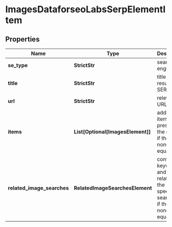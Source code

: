 # ImagesDataforseoLabsSerpElementItem


## Properties

| Name | Type | Description | Notes |
|------------ | ------------- | ------------- | -------------|
**se_type** | **StrictStr** | search engine type |[optional]|
**title** | **StrictStr** | title of the result in SERP |[optional]|
**url** | **StrictStr** | relevant URL |[optional]|
**items** | **List[Optional[ImagesElement]]** | additional items present in the element<br>if there are none, equals null |[optional]|
**related_image_searches** | **RelatedImageSearchesElement** | contains keywords and images related to the specified search term<br>if there are none, equals null |[optional]|